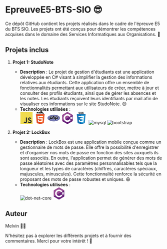 # EpreuveE5-BTS-SIO 😎

Ce dépôt GitHub contient les projets réalisés dans le cadre de l'épreuve E5 du BTS SIO. Les projets ont été conçus pour démontrer les compétences acquises dans le domaine des Services Informatiques aux Organisations. 🚀

## Projets inclus

1. **Projet 1: StudoNote**
   - **Description** : Le projet de gestion d'étudiants est une application développée en C# visant à simplifier la gestion des informations relatives aux étudiants. Cette application offre un ensemble de fonctionnalités permettant aux utilisateurs de créer, mettre à jour et consulter des profils étudiants, ainsi que de gérer les absences et les notes. Les étudiants reçoivent leurs identifiants par mail afin de visualiser ces informations sur le site StudoNote. 😊
   - **Technologies utilisées** : <br />
     <img src="https://raw.githubusercontent.com/devicons/devicon/master/icons/javascript/javascript-original.svg" alt="javascript" width="40" height="40"/>
     <img src="https://raw.githubusercontent.com/devicons/devicon/master/icons/html5/html5-original-wordmark.svg" alt="html5" width="40" height="40"/>
     <img src="https://raw.githubusercontent.com/devicons/devicon/master/icons/php/php-original.svg" alt="php" width="40" height="40"/>
     <img src="https://raw.githubusercontent.com/devicons/devicon/master/icons/csharp/csharp-original.svg" alt="csharp" width="40" height="40"/>
     <img src="https://raw.githubusercontent.com/devicons/devicon/master/icons/css3/css3-original-wordmark.svg" alt="css3" width="40" height="40"/>
     <img src="https://cdn.jsdelivr.net/gh/devicons/devicon/icons/mysql/mysql-original-wordmark.svg" alt="mysql" width="40" height="40"/>
     <img src="https://cdn.jsdelivr.net/gh/devicons/devicon/icons/bootstrap/bootstrap-original.svg" alt="bootstrap" width="40" height="40"/>

2. **Projet 2: LockBox**
   - **Description** : LockBox est une application mobile conçue comme un gestionnaire de mots de passe. Elle offre la possibilité d'enregistrer et d'organiser nos mots de passe en fonction des sites auxquels ils sont associés. En outre, l'application permet de générer des mots de passe aléatoires avec des paramètres personnalisables tels que la longueur et les types de caractères (chiffres, caractères spéciaux, majuscules, minuscules). Cette fonctionnalité renforce la sécurité en proposant des mots de passe robustes et uniques. 😃
   - **Technologies utilisées** : <br />
      <img src="https://cdn.jsdelivr.net/gh/devicons/devicon/icons/dotnetcore/dotnetcore-original.svg" alt="dot-net-core" width="40" height="40"/>
      <img src="https://raw.githubusercontent.com/devicons/devicon/master/icons/csharp/csharp-original.svg" alt="csharp" width="40" height="40"/>

## Auteur

Melvin 🧑‍💻

N'hésitez pas à explorer les différents projets et à fournir des commentaires. Merci pour votre intérêt ! 🙌

